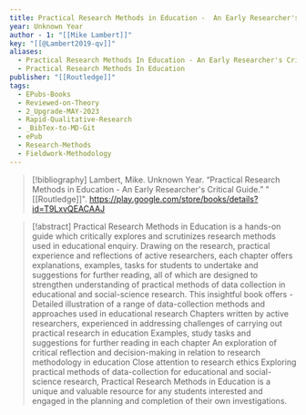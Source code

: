 ```yaml
---
title: Practical Research Methods in Education -  An Early Researcher's Critical Guide
year: Unknown Year
author - 1: "[[Mike Lambert]]"
key: "[[@Lambert2019-qv]]"
aliases:
  - Practical Research Methods In Education - An Early Researcher's Critical Guide
  - Practical Research Methods In Education
publisher: "[[Routledge]]"
tags:
  - EPubs-Books
  - Reviewed-on-Theory
  - 2_Upgrade-MAY-2023
  - Rapid-Qualitative-Research
  - _BibTex-to-MD-Git
  - ePub
  - Research-Methods
  - Fieldwork-Methodology
---
```


> [!bibliography]
> Lambert, Mike. Unknown Year. “Practical Research Methods in Education -  An Early Researcher's Critical Guide.” "[[Routledge]]". https://play.google.com/store/books/details?id=T9LxvQEACAAJ

> [!abstract]
> Practical Research Methods in Education is a hands-on guide which critically explores and scrutinizes research methods used in educational enquiry. Drawing on the research, practical experience and reflections of active researchers, each chapter offers explanations, examples, tasks for students to undertake and suggestions for further reading, all of which are designed to strengthen understanding of practical methods of data collection in educational and social-science research. This insightful book offers -  Detailed illustration of a range of data-collection methods and approaches used in educational research Chapters written by active researchers, experienced in addressing challenges of carrying out practical research in education Examples, study tasks and suggestions for further reading in each chapter An exploration of critical reflection and decision-making in relation to research methodology in education Close attention to research ethics Exploring practical methods of data-collection for educational and social-science research, Practical Research Methods in Education is a unique and valuable resource for any students interested and engaged in the planning and completion of their own investigations.